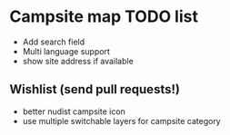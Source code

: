 # Campsite map TODO list

* Add search field
* Multi language support
* show site address if available

## Wishlist (send pull requests!)

* better nudist campsite icon
* use multiple switchable layers for campsite category


